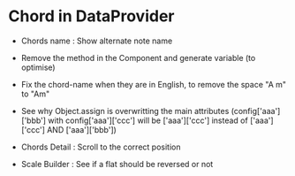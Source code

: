 Chord in DataProvider
=====================

* Chords name : Show alternate note name

* Remove the method in the Component and generate variable (to optimise)

* Fix the chord-name when they are in English, to remove the space "A m" to "Am"

* See why Object.assign is overwritting the main attributes (config['aaa']['bbb'] with config['aaa']['ccc'] will be ['aaa']['ccc'] instead of ['aaa']['ccc'] AND ['aaa']['bbb'])

* Chords Detail : Scroll to the correct position

* Scale Builder : See if a flat should be reversed or not
